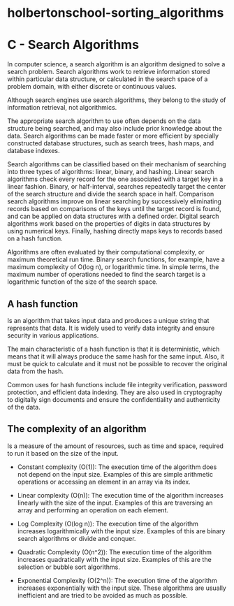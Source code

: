 # holbertonschool-sorting_algorithms

# C - Search Algorithms

In computer science, a search algorithm is an algorithm designed to solve a search problem. Search algorithms work to retrieve information stored within particular data structure, or calculated in the search space of a problem domain, with either discrete or continuous values.

Although search engines use search algorithms, they belong to the study of information retrieval, not algorithmics.

The appropriate search algorithm to use often depends on the data structure being searched, and may also include prior knowledge about the data. Search algorithms can be made faster or more efficient by specially constructed database structures, such as search trees, hash maps, and database indexes.

Search algorithms can be classified based on their mechanism of searching into three types of algorithms: linear, binary, and hashing. Linear search algorithms check every record for the one associated with a target key in a linear fashion. Binary, or half-interval, searches repeatedly target the center of the search structure and divide the search space in half. Comparison search algorithms improve on linear searching by successively eliminating records based on comparisons of the keys until the target record is found, and can be applied on data structures with a defined order. Digital search algorithms work based on the properties of digits in data structures by using numerical keys. Finally, hashing directly maps keys to records based on a hash function.

Algorithms are often evaluated by their computational complexity, or maximum theoretical run time. Binary search functions, for example, have a maximum complexity of O(log n), or logarithmic time. In simple terms, the maximum number of operations needed to find the search target is a logarithmic function of the size of the search space.

## A hash function 
Is an algorithm that takes input data and produces a unique string that represents that data. It is widely used to verify data integrity and ensure security in various applications.

The main characteristic of a hash function is that it is deterministic, which means that it will always produce the same hash for the same input. Also, it must be quick to calculate and it must not be possible to recover the original data from the hash.

Common uses for hash functions include file integrity verification, password protection, and efficient data indexing. They are also used in cryptography to digitally sign documents and ensure the confidentiality and authenticity of the data.

## The complexity of an algorithm 
Is a measure of the amount of resources, such as time and space, required to run it based on the size of the input.

* Constant complexity (O(1)): The execution time of the algorithm does not depend on the input size. Examples of this are simple arithmetic operations or accessing an element in an array via its index.

* Linear complexity (O(n)): The execution time of the algorithm increases linearly with the size of the input. Examples of this are traversing an array and performing an operation on each element.

* Log Complexity (O(log n)): The execution time of the algorithm increases logarithmically with the input size. Examples of this are binary search algorithms or divide and conquer.

* Quadratic Complexity (O(n^2)): The execution time of the algorithm increases quadratically with the input size. Examples of this are the selection or bubble sort algorithms.

* Exponential Complexity (O(2^n)): The execution time of the algorithm increases exponentially with the input size. These algorithms are usually inefficient and are tried to be avoided as much as possible.
